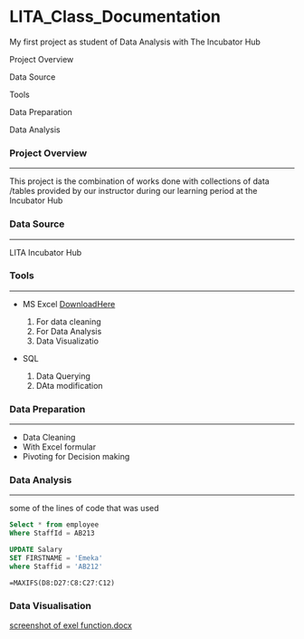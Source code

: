# LITA_Class_Documentation

My first project as student of Data Analysis with The Incubator Hub

Project Overview

Data Source

Tools

Data Preparation

Data Analysis


### Project Overview
---
This project is the combination of works done with collections of data /tables provided by our instructor during our learning period at the Incubator Hub

### Data Source
---
LITA Incubator Hub

### Tools
---
- MS Excel [DownloadHere](https://www.microsoft.com)
  1. For data cleaning
  2. For Data Analysis
  3. Data Visualizatio

- SQL
  1. Data Querying
  2. DAta modification
 
### Data Preparation
---
- Data Cleaning
- With Excel formular
- Pivoting  for Decision making

### Data Analysis
---
some of the lines of code that was used 

```SQL
Select * from employee
Where StaffId = AB213

UPDATE Salary
SET FIRSTNAME = 'Emeka'
where Staffid = 'AB212'
```

```MS Excel
=MAXIFS(D8:D27؛C8:C27؛C12)
```

### Data Visualisation
 
[screenshot of exel function.docx](https://github.com/user-attachments/files/17378658/screenshot.of.exel.function.docx)

  
